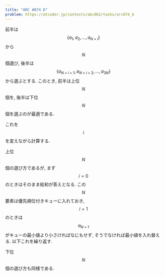 ```yaml
---
title: "ARC #074 D"
problem: https://atcoder.jp/contests/abc062/tasks/arc074_b
---
```

前半は $$ \{ a_1, a_2, \dots, a_{N+i} \} $$ から $$ N $$ 個選び, 後半は $$ \{ a_{N+i+1}, a_{N+i+2}, \dots, a_{3N} \} $$ から選ぶとする. このとき, 前半は上位 $$ N $$ 個を, 後半は下位 $$ N $$ 個を選ぶのが最適である.

これを $$ i $$ を変えながら計算する.

上位 $$ N $$ 個の選び方であるが, まず $$ i=0 $$ のときはそのまま総和が答えとなる. この $$ N $$ 要素は優先順位付きキューに入れておき, $$ i=1 $$ のときは $$ a_{N+1} $$ がキューの最小値より小さければなにもせず, そうでなければ最小値を入れ替える. 以下これを繰り返す.

下位 $$ N $$ 個の選び方も同様である.
